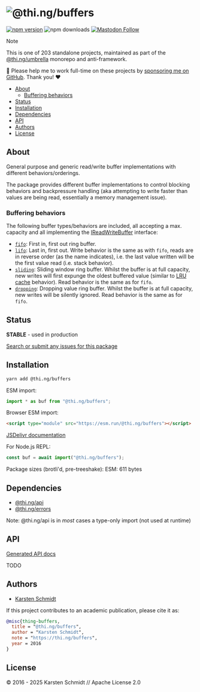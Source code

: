 <!-- This file is generated - DO NOT EDIT! -->
<!-- Please see: https://github.com/thi-ng/umbrella/blob/develop/CONTRIBUTING.md#changes-to-readme-files -->
# ![@thi.ng/buffers](https://raw.githubusercontent.com/thi-ng/umbrella/develop/assets/banners/thing-buffers.svg?d167ce16)

[![npm version](https://img.shields.io/npm/v/@thi.ng/buffers.svg)](https://www.npmjs.com/package/@thi.ng/buffers)
![npm downloads](https://img.shields.io/npm/dm/@thi.ng/buffers.svg)
[![Mastodon Follow](https://img.shields.io/mastodon/follow/109331703950160316?domain=https%3A%2F%2Fmastodon.thi.ng&style=social)](https://mastodon.thi.ng/@toxi)

> [!NOTE]
> This is one of 203 standalone projects, maintained as part
> of the [@thi.ng/umbrella](https://github.com/thi-ng/umbrella/) monorepo
> and anti-framework.
>
> 🚀 Please help me to work full-time on these projects by [sponsoring me on
> GitHub](https://github.com/sponsors/postspectacular). Thank you! ❤️

- [About](#about)
  - [Buffering behaviors](#buffering-behaviors)
- [Status](#status)
- [Installation](#installation)
- [Dependencies](#dependencies)
- [API](#api)
- [Authors](#authors)
- [License](#license)

## About

General purpose and generic read/write buffer implementations with different behaviors/orderings.

The
package provides different buffer implementations to control blocking behaviors
and backpressure handling (aka attempting to write faster than
values are being read, essentially a memory management issue).

### Buffering behaviors

The following buffer types/behaviors are included, all accepting a max. capacity
and all implementing the
[IReadWriteBuffer](https://docs.thi.ng/umbrella/buffers/interfaces/IReadWriteBuffer.html)
interface:

- [`fifo`](https://docs.thi.ng/umbrella/buffers/functions/fifo.html): First in,
  first out ring buffer.
- [`lifo`](https://docs.thi.ng/umbrella/buffers/functions/lifo.html): Last in,
  first out. Write behavior is the same as with `fifo`, reads are in reverse
  order (as the name indicates), i.e. the last value written will be the first
  value read (i.e. stack behavior).
- [`sliding`](https://docs.thi.ng/umbrella/buffers/functions/sliding.html):
  Sliding window ring buffer. Whilst the buffer is at full capacity, new
  writes will first expunge the oldest buffered value (similar to [LRU
  cache](https://github.com/thi-ng/umbrella/blob/develop/packages/cache/README.md#lru)
  behavior). Read behavior is the same as for `fifo`.
- [`dropping`](https://docs.thi.ng/umbrella/buffers/functions/dropping.html):
  Dropping value ring buffer. Whilst the buffer is at full capacity, new writes
  will be silently ignored. Read behavior is the same as for `fifo`.

## Status

**STABLE** - used in production

[Search or submit any issues for this package](https://github.com/thi-ng/umbrella/issues?q=%5Bbuffers%5D+in%3Atitle)

## Installation

```bash
yarn add @thi.ng/buffers
```

ESM import:

```ts
import * as buf from "@thi.ng/buffers";
```

Browser ESM import:

```html
<script type="module" src="https://esm.run/@thi.ng/buffers"></script>
```

[JSDelivr documentation](https://www.jsdelivr.com/)

For Node.js REPL:

```js
const buf = await import("@thi.ng/buffers");
```

Package sizes (brotli'd, pre-treeshake): ESM: 611 bytes

## Dependencies

- [@thi.ng/api](https://github.com/thi-ng/umbrella/tree/develop/packages/api)
- [@thi.ng/errors](https://github.com/thi-ng/umbrella/tree/develop/packages/errors)

Note: @thi.ng/api is in _most_ cases a type-only import (not used at runtime)

## API

[Generated API docs](https://docs.thi.ng/umbrella/buffers/)

TODO

## Authors

- [Karsten Schmidt](https://thi.ng)

If this project contributes to an academic publication, please cite it as:

```bibtex
@misc{thing-buffers,
  title = "@thi.ng/buffers",
  author = "Karsten Schmidt",
  note = "https://thi.ng/buffers",
  year = 2016
}
```

## License

&copy; 2016 - 2025 Karsten Schmidt // Apache License 2.0
